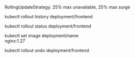 RollingUpdateStrategy:  25% max unavailable, 25% max surge

kubectl rollout history deployment/frontend

kubectl rollout status deployment/frontend

kubectl set image deployment/name \
                        nginx:1.27


kubectl rollout undo deployment/frontend